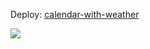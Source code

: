 Deploy: [calendar-with-weather](https://calendar-dzmitrykaporski.surge.sh/)

![ ](https://i.ibb.co/FB46M3F/Screenshot-2021-11-28-211723.png)

